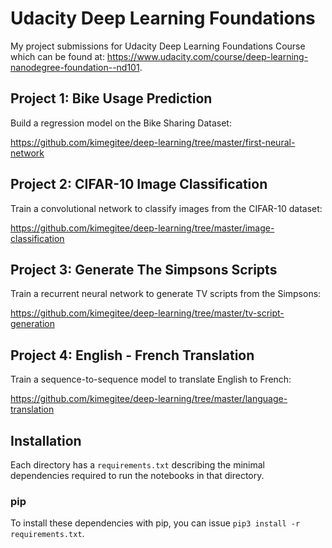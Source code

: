# Udacity Deep Learning Foundations

My project submissions for Udacity Deep Learning Foundations Course which can be found at: <https://www.udacity.com/course/deep-learning-nanodegree-foundation--nd101>.

## Project 1: Bike Usage Prediction

Build a regression model on the Bike Sharing Dataset:

<https://github.com/kimegitee/deep-learning/tree/master/first-neural-network>

## Project 2: CIFAR-10 Image Classification

Train a convolutional network to classify images from the CIFAR-10 dataset:

<https://github.com/kimegitee/deep-learning/tree/master/image-classification>

## Project 3: Generate The Simpsons Scripts

Train a recurrent neural network to generate TV scripts from the Simpsons:

<https://github.com/kimegitee/deep-learning/tree/master/tv-script-generation>

## Project 4: English - French Translation

Train a sequence-to-sequence model to translate English to French:

<https://github.com/kimegitee/deep-learning/tree/master/language-translation>

## Installation

Each directory has a `requirements.txt` describing the minimal dependencies required to run the notebooks in that directory.

### pip

To install these dependencies with pip, you can issue `pip3 install -r requirements.txt`.
